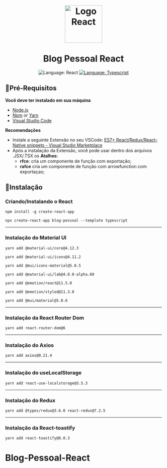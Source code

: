 <h1 align="center">
	<img src="https://upload.wikimedia.org/wikipedia/commons/thumb/a/a7/React-icon.svg/1280px-React-icon.svg.png" alt="Logo React" width="120"><br><br>
    Blog Pessoal React
</h1>

<div>
    <p align="center">
<a>
    <img src="https://img.shields.io/static/v1?label=Library&message=React&color=aquamarine&style=for-the-badge&logo=React" alt="Language: React">
</a>
    <a href="#">
        <img src="https://img.shields.io/static/v1?label=Language&message=Typescript&color=blue&style=for-the-badge&logo=Typescript" alt="Language: Typescript">
    </a>
    </p>
</div>

## 📌Pré-Requisitos

**Você deve ter instalado em sua máquina**
- [Node.js](https://nodejs.org/en/)
- [Npm](https://www.npmjs.com/) or [Yarn](https://yarnpkg.com/)
- [Visual Studio Code](https://code.visualstudio.com/)

**Recomendações**
-   Instale a seguinte Extensão no seu VSCode: [ES7+ React/Redux/React-Native snippets - Visual Studio Marketplace](https://marketplace.visualstudio.com/items?itemName=dsznajder.es7-react-js-snippets) 
- Após a instalação da Extensão, você pode usar dentro dos arquivos .JSX/.TSX os **Atalhos**: 
	 - **rfce**: cria um componente de função com exportação;
	 - **rafce** cria um componente de função com arrowfunction com exportaçao;


## 📕Instalação

### Criando/Instalando o React
```
npm install -g create-react-app
```

```
npx create-react-app blog-pessoal --template typescript 
```
---
### Instalação do Material UI
```
yarn add @material-ui/core@4.12.3
```
```
yarn add @material-ui/icons@4.11.2
```
```
yarn add @mui/icons-material@5.0.5
```
```
yarn add @material-ui/lab@4.0.0-alpha.60
```
```
yarn add @emotion/react@11.5.0
```
```
yarn add @emotion/styled@11.3.0
```
```
yarn add @mui/material@5.0.6
```
---
### Instalação da React Router Dom
```
yarn add react-router-dom@6
```
---
### Instalação do Axios
```
yarn add axios@0.21.4
```
---
### Instalação do useLocalStorage
```
yarn add react-use-localstorage@3.5.3
```
---
### Instalação do Redux
```
yarn add @types/redux@3.6.0 react-redux@7.2.5
```
---
### Instalação da React-toastify
```
yarn add react-toastify@8.0.3
```
# Blog-Pessoal-React
